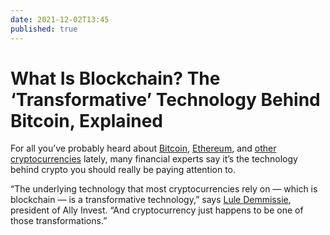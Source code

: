 ```yaml
---
date: 2021-12-02T13:45
published: true
---
```


# What Is Blockchain? The ‘Transformative’ Technology Behind Bitcoin, Explained

For all you’ve probably heard about [Bitcoin](https://time.com/nextadvisor/investing/cryptocurrency/what-is-bitcoin/), [Ethereum](https://time.com/nextadvisor/investing/cryptocurrency/what-is-ethereum/), and [other cryptocurrencies](https://time.com/nextadvisor/investing/cryptocurrency/types-of-cryptocurrency/) lately, many financial experts say it’s the technology behind crypto you should really be paying attention to.

“The underlying technology that most cryptocurrencies rely on — which is blockchain — is a transformative technology,” says [Lule Demmissie](https://www.linkedin.com/in/luled/), president of Ally Invest. “And cryptocurrency just happens to be one of those transformations.”

